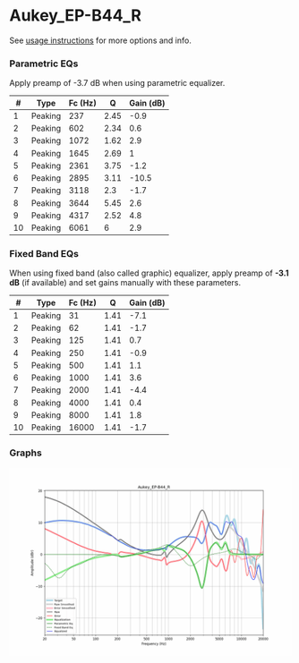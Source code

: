 # Aukey_EP-B44_R
See [usage instructions](https://github.com/jaakkopasanen/AutoEq#usage) for more options and info.

### Parametric EQs
Apply preamp of -3.7 dB when using parametric equalizer.

|   # | Type    |   Fc (Hz) |    Q |   Gain (dB) |
|-----|---------|-----------|------|-------------|
|   1 | Peaking |       237 | 2.45 |        -0.9 |
|   2 | Peaking |       602 | 2.34 |         0.6 |
|   3 | Peaking |      1072 | 1.62 |         2.9 |
|   4 | Peaking |      1645 | 2.69 |         1   |
|   5 | Peaking |      2361 | 3.75 |        -1.2 |
|   6 | Peaking |      2895 | 3.11 |       -10.5 |
|   7 | Peaking |      3118 | 2.3  |        -1.7 |
|   8 | Peaking |      3644 | 5.45 |         2.6 |
|   9 | Peaking |      4317 | 2.52 |         4.8 |
|  10 | Peaking |      6061 | 6    |         2.9 |

### Fixed Band EQs
When using fixed band (also called graphic) equalizer, apply preamp of **-3.1 dB** (if available) and set gains manually with these parameters.

|   # | Type    |   Fc (Hz) |    Q |   Gain (dB) |
|-----|---------|-----------|------|-------------|
|   1 | Peaking |        31 | 1.41 |        -7.1 |
|   2 | Peaking |        62 | 1.41 |        -1.7 |
|   3 | Peaking |       125 | 1.41 |         0.7 |
|   4 | Peaking |       250 | 1.41 |        -0.9 |
|   5 | Peaking |       500 | 1.41 |         1.1 |
|   6 | Peaking |      1000 | 1.41 |         3.6 |
|   7 | Peaking |      2000 | 1.41 |        -4.4 |
|   8 | Peaking |      4000 | 1.41 |         0.4 |
|   9 | Peaking |      8000 | 1.41 |         1.8 |
|  10 | Peaking |     16000 | 1.41 |        -1.7 |

### Graphs
![](./Aukey_EP-B44_R.png)
